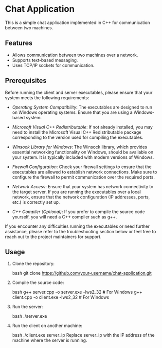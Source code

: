 # Chat Application

This is a simple chat application implemented in C++ for communication between two machines.

## Features

- Allows communication between two machines over a network.
- Supports text-based messaging.
- Uses TCP/IP sockets for communication.

## Prerequisites

Before running the client and server executables, please ensure that your system meets the following requirements:

- *Operating System Compatibility*: The executables are designed to run on Windows operating systems. Ensure that you are using a Windows-based system.

- *Microsoft Visual C++ Redistributable*: If not already installed, you may need to install the Microsoft Visual C++ Redistributable package corresponding to the version used for compiling the executables.

- *Winsock Library for Windows*: The Winsock library, which provides essential networking functionality on Windows, should be available on your system. It is typically included with modern versions of Windows.

- *Firewall Configuration*: Check your firewall settings to ensure that the executables are allowed to establish network connections. Make sure to configure the firewall to permit communication over the required ports.

- *Network Access*: Ensure that your system has network connectivity to the target server. If you are running the executables over a local network, ensure that the network configuration (IP addresses, ports, etc.) is correctly set up.

- *C++ Compiler (Optional)*: If you prefer to compile the source code yourself, you will need a C++ compiler such as g++.

If you encounter any difficulties running the executables or need further assistance, please refer to the troubleshooting section below or feel free to reach out to the project maintainers for support.

## Usage

1. Clone the repository:

   bash
    git clone https://github.com/your-username/chat-application.git

2. Compile the source code:

   bash
    g++ server.cpp -o server.exe -lws2_32   # For Windows
    g++ client.cpp -o client.exe -lws2_32   # For Windows

3. Run the server:

   bash
    ./server.exe

4. Run the client on another machine:

   bash
    ./client.exe server_ip
    Replace server_ip with the IP address of the machine where the server is running.
